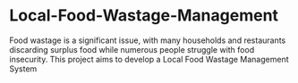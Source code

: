 # Local-Food-Wastage-Management
Food wastage is a significant issue, with many households and restaurants discarding surplus food while numerous people struggle with food insecurity. This project aims to develop a Local Food Wastage Management System
